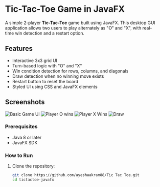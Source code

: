 # Tic-Tac-Toe Game in JavaFX

A simple 2-player **Tic-Tac-Toe** game built using JavaFX. This desktop GUI application allows two users to play alternately as "O" and "X", with real-time win detection and a restart option.

## Features

- Interactive 3x3 grid UI
- Turn-based logic with "O" and "X"
- Win condition detection for rows, columns, and diagonals
- Draw detection when no winning move exists
- Restart button to reset the board
- Styled UI using CSS and JavaFX elements

## Screenshots

![Basic Game UI](https://github.com/user-attachments/assets/3e042042-9c0a-4efc-b095-ef680181b858)
![Player O wins](https://github.com/user-attachments/assets/59afe37a-67d9-475b-8254-d9c5e3b4db8d)
![Player X Wins](https://github.com/user-attachments/assets/05b83566-76e8-400a-817c-adc6526fd0fc)
![Draw](https://github.com/user-attachments/assets/b165b5e4-9b41-4e50-a64e-436fc15094fd)




### Prerequisites

- Java 8 or later
- JavaFX SDK

### How to Run

1. Clone the repository:
   ```bash
   git clone https://github.com/ayeshaakram88/Tic Tac Toe.git
   cd tictactoe-javafx
